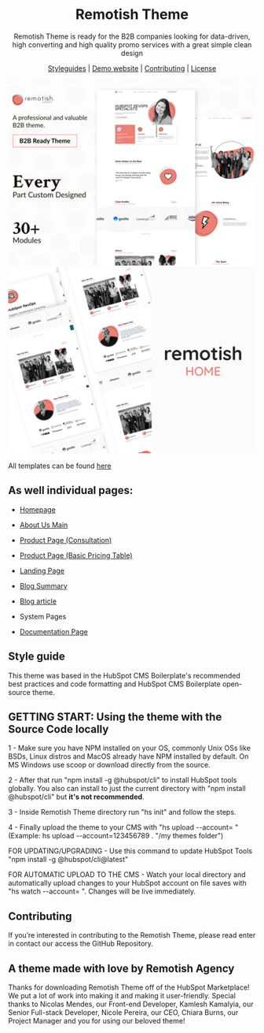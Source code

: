 <h1 align="center">Remotish Theme</h1>

<p align="center">
  Remotish Theme is ready for the B2B companies looking for data-driven, high converting and high quality promo services with a great simple clean design
</p>

<p align="center">
  <a href="https://github.com/DreamDevourer/remotish-theme/blob/main/STYLEGUIDE.md">Styleguides</a> |
  <a href="https://marketplace.remotish.agency/remotish-theme">Demo website</a> |
  <a href="https://github.com/DreamDevourer/remotish-theme/blob/main/CONTRIBUTING.md">Contributing</a> |
  <a href="https://github.com/DreamDevourer/remotish-theme/blob/main/LICENSE">License</a>
</p>

<img src="https://github.com/DreamDevourer/remotish-theme/blob/main/images/Demo/Cover.jpg?raw=true"></img>
<br>
<img src="https://github.com/DreamDevourer/remotish-theme/blob/main/images/Demo/Thumbnail%20Homepage.jpg?raw=true"></img>
<br>

All templates can be found [here](https://www.remotish.agency/remotish-theme)

## As well individual pages:

- [Homepage](https://app.hubspot.com/content/3428648/edit/48485866790/content)
    
- [About Us Main](https://app.hubspot.com/content/3428648/edit/48486085548/content)
    
- [Product Page (Consultation)](https://app.hubspot.com/content/3428648/edit/48497743186/content)
    
- [Product Page (Basic Pricing Table)](https://app.hubspot.com/content/3428648/edit/48559689132/content)
    
- [Landing Page](https://app.hubspot.com/content/3428648/edit/48491489362/content)
    
- [Blog Summary](https://www.remotish.agency/remotish-demo/blog)
    
- [Blog article](https://www.remotish.agency/remotish-demo/blog)
    
- System Pages
    
- [Documentation Page](https://www.remotish.agency/remotish-theme/documentation)
    

## Style guide

This theme was based in the HubSpot CMS Boilerplate's recommended best practices and code formatting and HubSpot CMS Boilerplate open-source theme.

## GETTING START: Using the theme with the Source Code locally

1 - Make sure you have NPM installed on your OS, commonly Unix OSs like BSDs, Linux distros and MacOS already have NPM installed by default. On MS Windows use scoop or download directly from the source.

2 - After that run "npm install -g @hubspot/cli" to install HubSpot tools globally. You also can install to just the current directory with "npm install @hubspot/cli" but **it's not recommended**.

3 - Inside Remotish Theme directory run "hs init" and follow the steps.

4 - Finally upload the theme to your CMS with "hs upload --account=<name> <src> <dest>" (Example:  hs upload --account=123456789 . "/my themes folder")
  
FOR UPDATING/UPGRADING - Use this command to update HubSpot Tools "npm install -g @hubspot/cli@latest"
  
FOR AUTOMATIC UPLOAD TO THE CMS - Watch your local directory and automatically upload changes to your HubSpot account on file saves with "hs watch --account=<name> <src> <dest>". Changes will be live immediately.

## Contributing

If you’re interested in contributing to the Remotish Theme, please read enter in contact our access the GitHub Repository.

## A theme made with love by Remotish Agency

Thanks for downloading Remotish Theme off of the HubSpot Marketplace! We put a lot of work into making it and making it user-friendly. Special thanks to Nicolas Mendes, our Front-end Developer, Kamlesh Kamalyia, our Senior Full-stack Developer, Nicole Pereira, our CEO, Chiara Burns, our Project Manager and you for using our beloved theme!
